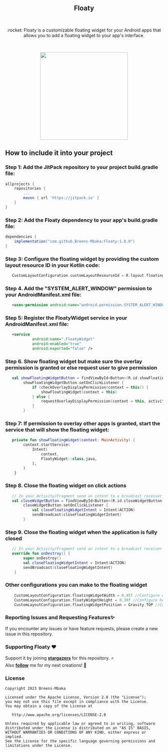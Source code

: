 <h2 align="center">Floaty</h2> </br>

<p align="center">
:rocket: Floaty is a customizable floating widget for your Android apps that allows you to add a floating widget to your app's interface.
</p> </br>

<p align="center">
<img src="https://github.com/Breens-Mbaka/Searchable-Dropdown-Menu-Jetpack-Compose/assets/72180010/6b9812ab-1381-4943-bd77-6f91756a4731" width="280"/>
</p>

## How to include it into your project

### Step 1: Add the JitPack repository to your project build.gradle file:

```gradle
allprojects {
    repositories {
        ...
        maven { url 'https://jitpack.io' }
    }
}
```

### Step 2: Add the Floaty dependency to your app's build.gradle file:

```gradle
dependencies {
    implementation("com.github.Breens-Mbaka:Floaty:1.0.0")
}
```

### Step 3: Configure the floating widget by providing the custom layout resource ID in your Kotlin code:

``` Kotlin
   CustomLayoutConfiguration.customLayoutResourceId = R.layout.floating_widget
```

### Step 4. Add the "SYSTEM_ALERT_WINDOW" permission to your AndroidManifest.xml file:

``` xml
   <uses-permission android:name="android.permission.SYSTEM_ALERT_WINDOW"/>
```

### Step 5: Register the FloatyWidget service in your AndroidManifest.xml file:

``` xml
   <service
            android:name=".FloatyWidget"
            android:enabled="true"
            android:exported="false" />
```

### Step 6. Show floating widget but make sure the overlay permission is granted or else request user to give permission

``` Kotlin
   val showFloatingWidgetButton = findViewById<Button>(R.id.showFloatingWidgetButton)
        showFloatingWidgetButton.setOnClickListener {
            if (checkOverlayDisplayPermission(context = this)) {
                showFloatingWidget(context = this)
            } else {
                requestOverlayDisplayPermission(context = this, activity = this)
            }
        }
```

### Step 7: If permission to overlay other apps is granted, start the service that will show the floating widget:

``` Kotlin
   private fun showFloatingWidget(context: MainActivity) {
        context.startService(
            Intent(
                context,
                FloatyWidget::class.java,
            ),
        )
    }
```

### Step 8. Close the floating widget on click actions

``` Kotlin
   // In your Activity/Fragment send an intent to a broadcast receiver that will close the widget
   val closeWidgetButton = findViewById<Button>(R.id.closeWidgetButton)
        closeWidgetButton.setOnClickListener {
            val closeFloatingWidgetIntent = Intent(ACTION)
            sendBroadcast(closeFloatingWidgetIntent)
        }
```

### Step 9. Close the floating widget when the application is fully closed

``` Kotlin
   // In your Activity/Fragment send an intent to a broadcast receiver that will close the widget
   override fun onDestroy() {
        super.onDestroy()
        val closeFloatingWidgetIntent = Intent(ACTION)
        sendBroadcast(closeFloatingWidgetIntent)
    }
```

### Other configurations you can make to the floating widget

``` Kotlin
    CustomLayoutConfiguration.floatingWidgetWidth = 0.45f //Configure width of the floating widget
    CustomLayoutConfiguration.floatyWidgetHeight = 0.30f //Configure height of the floating widget
    CustomLayoutConfiguration.floatingWidgetPosition = Gravity.TOP //Configure the psosition of the floating widget on the screen
```

### Reporting Issues and Requesting Features✨
If you encounter any issues or have feature requests, please create a new issue in this repository.

### Supporting Floaty :heart:
Support it by joining __[stargazers](https://github.com/Breens-Mbaka/Floaty/stargazers)__ for this repository. :star: <br>
Also __[follow](https://github.com/Breens-Mbaka)__ me for my next creations! 🤩

### License

```
Copyright 2023 Breens-Mbaka

Licensed under the Apache License, Version 2.0 (the "License");
you may not use this file except in compliance with the License.
You may obtain a copy of the License at

   http://www.apache.org/licenses/LICENSE-2.0

Unless required by applicable law or agreed to in writing, software
distributed under the License is distributed on an "AS IS" BASIS,
WITHOUT WARRANTIES OR CONDITIONS OF ANY KIND, either express or implied.
See the License for the specific language governing permissions and
limitations under the License.
